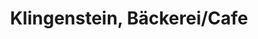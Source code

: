 ---
title: "Klingenstein, Bäckerei/Cafe"
url: /essen/klingenstein-baeckerei-cafe/
shop: Bäckerei
---